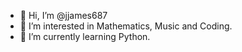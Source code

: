 - 👋 Hi, I’m @jjames687
- 👀 I’m interested in Mathematics, Music and Coding.
- 🌱 I’m currently learning Python.
<!---
jjames687/jjames687 is a ✨ special ✨ repository because its `README.md` (this file) appears on your GitHub profile.
You can click the Preview link to take a look at your changes.
--->
